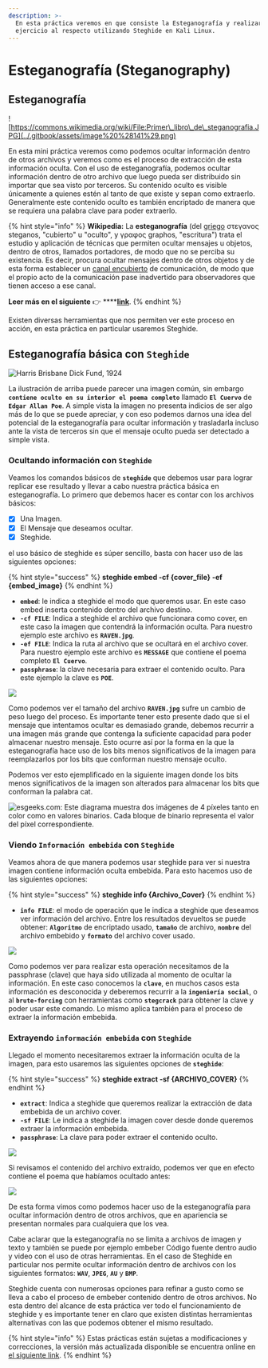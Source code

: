 ```yaml
---
description: >-
  En esta práctica veremos en que consiste la Esteganografía y realizaremos un
  ejercicio al respecto utilizando Steghide en Kali Linux.
---
```


# Esteganografía \(Steganography\)

## Esteganografía

![https://commons.wikimedia.org/wiki/File:Primer\_libro\_de\_steganografia.JPG](../.gitbook/assets/image%20%28141%29.png)

En esta mini práctica veremos como podemos ocultar información dentro de otros archivos y veremos como es el proceso de extracción de esta información oculta.  Con el uso de esteganografía, podemos ocultar información dentro de otro archivo que luego pueda ser distribuido sin importar que sea visto por terceros. Su contenido oculto es visible únicamente a quienes estén al tanto de que existe y sepan como extraerlo. Generalmente este contenido oculto es también encriptado de manera que se requiera una palabra clave para poder extraerlo.

{% hint style="info" %}
**Wikipedia:** La **esteganografía** \(del [griego](https://es.wikipedia.org/wiki/Griego_antiguo) στεγανος steganos, "cubierto" u "oculto", y γραφος graphos, "escritura"\) trata el estudio y aplicación de técnicas que permiten ocultar mensajes u objetos, dentro de otros, llamados portadores, de modo que no se perciba su existencia. Es decir, procura ocultar mensajes dentro de otros objetos y de esta forma establecer un [canal encubierto](https://es.wikipedia.org/wiki/Canal_encubierto) de comunicación, de modo que el propio acto de la comunicación pase inadvertido para observadores que tienen acceso a ese canal.

 **Leer más en el siguiente** 👉 ****[**link**](https://es.wikipedia.org/wiki/Esteganograf%C3%ADa).
{% endhint %}

Existen diversas herramientas que nos permiten ver este proceso en acción, en esta práctica en particular usaremos Steghide. 

## Esteganografía básica con **`Steghide`**

![Harris Brisbane Dick Fund, 1924](../.gitbook/assets/raven.jpg)

La ilustración de arriba puede parecer una imagen común, sin embargo **`contiene oculto en su interior el poema completo`** llamado **`El Cuervo`** de **`Edgar Allan Poe`**. A simple vista la imagen no presenta indicios de ser algo más de lo que se puede apreciar, y con eso podemos darnos una idea del potencial de la esteganografía para ocultar información y trasladarla incluso ante la vista de terceros sin que el mensaje oculto pueda ser detectado a simple vista.

### Ocultando información con **`Steghide`**

Veamos los comandos básicos de **`steghide`** que debemos usar para lograr replicar ese resultado y llevar a cabo nuestra práctica básica en esteganografía.  Lo primero que debemos hacer es contar con los archivos básicos:

* [x] Una Imagen.
* [x] El Mensaje que deseamos ocultar.
* [x] Steghide.

el uso básico de steghide es súper sencillo, basta con hacer uso de las siguientes opciones:

{% hint style="success" %}
**steghide embed -cf {cover\_file} -ef {embed\_image}**
{% endhint %}

* **`embed`**: le indica a steghide el modo que queremos usar. En este caso embed inserta contenido dentro del archivo destino.
* **`-cf FILE`**: Indica a steghide el archivo que funcionara como cover, en este caso la imagen que contendrá la información oculta. Para nuestro ejemplo este archivo es **`RAVEN.jpg`**.
* **`-ef FILE`**: Indica la ruta al archivo que se ocultará en el archivo cover. Para nuestro ejemplo este archivo es **`MESSAGE`** que contiene el poema completo **`El Cuervo`**.
* **`passphrase`**: la clave necesaria para extraer el contenido oculto. Para este ejemplo la clave es **`POE`**.

![](../.gitbook/assets/image%20%2892%29.png)

Como podemos ver el tamaño del archivo **`RAVEN.jpg`** sufre un cambio de peso luego del proceso. Es importante tener esto presente dado que si el mensaje que intentamos ocultar es demasiado grande, debemos recurrir a una imagen más grande que contenga la suficiente capacidad para poder almacenar nuestro mensaje. Esto ocurre así por la forma en la que la esteganografía hace uso de los bits menos significativos de la imagen para reemplazarlos por los bits que conforman nuestro mensaje oculto.

Podemos ver esto ejemplificado en la siguiente imagen donde los bits menos significativos de la imagen son alterados para almacenar los bits que conforman la palabra cat.

![esgeeks.com: Este diagrama muestra dos im&#xE1;genes de 4 p&#xED;xeles tanto en color como en valores binarios. Cada bloque de binario representa el valor del p&#xED;xel correspondiente.](../.gitbook/assets/image%20%2838%29.png)

### Viendo **`Información embebida`** con **`Steghide`**

Veamos ahora de que manera podemos usar steghide para ver si nuestra imagen contiene información oculta embebida. Para esto hacemos uso de las siguientes opciones:

{% hint style="success" %}
**steghide info {Archivo\_Cover}**
{% endhint %}

* **`info FILE`**: el modo de operación que le indica a steghide que deseamos ver información del archivo. Entre los resultados devueltos se puede obtener: **`Algoritmo`** de encriptado usado, **`tamaño`** de archivo, **`nombre`** del archivo embebido y **`formato`** del archivo cover usado.

![](../.gitbook/assets/image%20%2862%29.png)

Como podemos ver para realizar esta operación necesitamos de la passphrase \(clave\) que haya sido utilizada al momento de ocultar la información. En este caso conocemos la **`clave`**, en muchos casos esta información es desconocida y deberemos recurrir a la **`ingeniería social`**, o al **`brute-forcing`** con herramientas como **`stegcrack`** para obtener la clave y poder usar este comando. Lo mismo aplica también para el proceso de extraer la información embebida.

### Extrayendo **`información embebida`** con **`Steghide`**

Llegado el momento necesitaremos extraer la información oculta de la imagen, para esto usaremos las siguientes opciones de **`steghide`**:

{% hint style="success" %}
**steghide extract -sf {ARCHIVO\_COVER}**
{% endhint %}

* **`extract`**: Indica a steghide que queremos realizar la extracción de data embebida de un archivo cover.
* **`-sf FILE`**: Le indica a steghide la imagen cover desde donde queremos extraer la información embebida.
* **`passphrase`**: La clave para poder extraer el contenido oculto.

![](../.gitbook/assets/image%20%28137%29.png)

Si revisamos el contenido del archivo extraído, podemos ver que en efecto contiene el poema que habíamos ocultado antes:

![](../.gitbook/assets/image%20%2855%29.png)

De esta forma vimos como podemos hacer uso de la esteganografía para ocultar información dentro de otros archivos, que en apariencia se presentan normales para cualquiera que los vea.

Cabe aclarar que la esteganografía no se limita a archivos de imagen y texto y también se puede por ejemplo embeber Código fuente dentro audio y video con el uso de otras herramientas. En el caso de Steghide en particular nos permite ocultar información dentro de archivos con los siguientes formatos: **`WAV`**, **`JPEG`**, **`AU`** y **`BMP`**.

Steghide cuenta con numerosas opciones para refinar a gusto como se lleva a cabo el proceso de embeber contenido dentro de otros archivos. No esta dentro del alcance de esta práctica ver todo el funcionamiento de steghide y es importante tener en claro que existen distintas herramientas alternativas con las que podemos obtener el mismo resultado.

{% hint style="info" %}
Estas prácticas están sujetas a modificaciones y correcciones, la versión más actualizada disponible se encuentra online en [el siguiente link](https://tzero86.gitbook.io/tzero86/).
{% endhint %}



